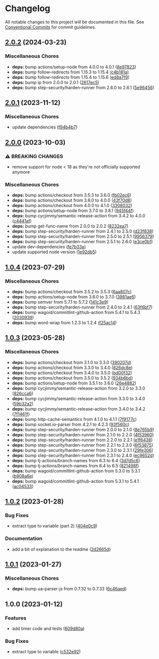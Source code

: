 # Changelog

All notable changes to this project will be documented in this file. See
[Conventional Commits](https://conventionalcommits.org) for commit guidelines.

## [2.0.2](https://github.com/rweich/webworker-timer/compare/v2.0.1...v2.0.2) (2024-03-23)


### Miscellaneous Chores

* **deps:** bump actions/setup-node from 4.0.0 to 4.0.1 ([8e97823](https://github.com/rweich/webworker-timer/commit/8e97823e9f29ba54f95e51c77875405c681d58bf))
* **deps:** bump follow-redirects from 1.15.3 to 1.15.4 ([c4b181a](https://github.com/rweich/webworker-timer/commit/c4b181a15db24dfa67ed3489a3a1dcc16c04f30e))
* **deps:** bump follow-redirects from 1.15.4 to 1.15.6 ([ed8a7f9](https://github.com/rweich/webworker-timer/commit/ed8a7f965a5f522ec5d4255b053cf0c00b2d41e1))
* **deps:** bump ip from 2.0.0 to 2.0.1 ([2617ec5](https://github.com/rweich/webworker-timer/commit/2617ec56588b2289b959b004bfb9d0076cf93dac))
* **deps:** bump step-security/harden-runner from 2.6.0 to 2.6.1 ([5e96456](https://github.com/rweich/webworker-timer/commit/5e964561b6fa4ef6e2ed0f1e4ee668f4f617540e))

## [2.0.1](https://github.com/rweich/webworker-timer/compare/v2.0.0...v2.0.1) (2023-11-12)


### Miscellaneous Chores

* update dependencies ([f94b4b7](https://github.com/rweich/webworker-timer/commit/f94b4b7a0c1c78e992512101c83e6202c729e731))

## [2.0.0](https://github.com/rweich/webworker-timer/compare/v1.0.4...v2.0.0) (2023-10-03)


### ⚠ BREAKING CHANGES

* remove support for node < 18 as they're not officially
supported anymore

### Miscellaneous Chores

* **deps:** bump actions/checkout from 3.5.3 to 3.6.0 ([fb02ec6](https://github.com/rweich/webworker-timer/commit/fb02ec6145dacff5d71a8555e6356781f97d314d))
* **deps:** bump actions/checkout from 3.6.0 to 4.0.0 ([43f70d8](https://github.com/rweich/webworker-timer/commit/43f70d8f7ca154d717567f59617334fd9b0a7cd9))
* **deps:** bump actions/checkout from 4.0.0 to 4.1.0 ([3308032](https://github.com/rweich/webworker-timer/commit/3308032e6aaee9e56a0d1063167d5e603a922021))
* **deps:** bump actions/setup-node from 3.7.0 to 3.8.1 ([945f44f](https://github.com/rweich/webworker-timer/commit/945f44f03caa866e1598d1d1aa402c99bc773636))
* **deps:** bump cycjimmy/semantic-release-action from 3.4.2 to 4.0.0 ([c4441af](https://github.com/rweich/webworker-timer/commit/c4441afb8e3f67f3159f497a86a55a46e591c17e))
* **deps:** bump get-func-name from 2.0.0 to 2.0.2 ([8232ea7](https://github.com/rweich/webworker-timer/commit/8232ea7a635f556688b030949837a04519cb7cf9))
* **deps:** bump step-security/harden-runner from 2.4.1 to 2.5.0 ([d23f838](https://github.com/rweich/webworker-timer/commit/d23f8388c70c6567ad5c2b50570a606785491eb5))
* **deps:** bump step-security/harden-runner from 2.5.0 to 2.5.1 ([9956379](https://github.com/rweich/webworker-timer/commit/995637990feef3a87e3bbc74b72e0ce00ef6ae7b))
* **deps:** bump step-security/harden-runner from 2.5.1 to 2.6.0 ([e3ce0b1](https://github.com/rweich/webworker-timer/commit/e3ce0b1a0af80a5f1cb97f25de70b179f010c654))
* update dev-dependencies ([fe7b33a](https://github.com/rweich/webworker-timer/commit/fe7b33aca1f8f91ba470ad511a6d1c0b8c534f2e))
* update supported node version ([1e92db5](https://github.com/rweich/webworker-timer/commit/1e92db580b18c281bcefb4811f9bc487d70735f2))

## [1.0.4](https://github.com/rweich/webworker-timer/compare/v1.0.3...v1.0.4) (2023-07-29)


### Miscellaneous Chores

* **deps:** bump actions/checkout from 3.5.2 to 3.5.3 ([6aa807c](https://github.com/rweich/webworker-timer/commit/6aa807c21fb876d06f5cfddc20246cdcd4599230))
* **deps:** bump actions/setup-node from 3.6.0 to 3.7.0 ([3981ae6](https://github.com/rweich/webworker-timer/commit/3981ae66f202da918c7866a33760d62b139c3dd5))
* **deps:** bump semver from 5.7.1 to 5.7.2 ([141c3e9](https://github.com/rweich/webworker-timer/commit/141c3e990a698ed4df88b493d4eec065f5c9a611))
* **deps:** bump step-security/harden-runner from 2.4.0 to 2.4.1 ([63f6bf7](https://github.com/rweich/webworker-timer/commit/63f6bf70a1d3da484c25621310bc5ff2d3978e55))
* **deps:** bump wagoid/commitlint-github-action from 5.4.1 to 5.4.3 ([2030939](https://github.com/rweich/webworker-timer/commit/2030939053c27f6a98439fc783b661512a8a5eb4))
* **deps:** bump word-wrap from 1.2.3 to 1.2.4 ([f25ac14](https://github.com/rweich/webworker-timer/commit/f25ac14f21c1d34a7fb64957fe189ccee057b637))

## [1.0.3](https://github.com/rweich/webworker-timer/compare/v1.0.2...v1.0.3) (2023-05-28)


### Miscellaneous Chores

* **deps:** bump actions/checkout from 3.1.0 to 3.3.0 ([390207d](https://github.com/rweich/webworker-timer/commit/390207d65eb800148da6c038cb993de7d79b4463))
* **deps:** bump actions/checkout from 3.3.0 to 3.4.0 ([826dc8e](https://github.com/rweich/webworker-timer/commit/826dc8ee9a876b47917f568a9e55cdc1d87c4583))
* **deps:** bump actions/checkout from 3.4.0 to 3.5.0 ([bd00f32](https://github.com/rweich/webworker-timer/commit/bd00f32eca093e89f602bfccc054be4535067f06))
* **deps:** bump actions/checkout from 3.5.0 to 3.5.2 ([934b6bd](https://github.com/rweich/webworker-timer/commit/934b6bdff076872ce381e85fe5131d5764023359))
* **deps:** bump actions/setup-node from 3.5.1 to 3.6.0 ([26e4882](https://github.com/rweich/webworker-timer/commit/26e48828d316e2d731a061a520cea500aff2a42f))
* **deps:** bump cycjimmy/semantic-release-action from 3.2.0 to 3.3.0 ([826cca6](https://github.com/rweich/webworker-timer/commit/826cca6cca5852639a4aebca792208086be900c6))
* **deps:** bump cycjimmy/semantic-release-action from 3.3.0 to 3.4.0 ([59b32a2](https://github.com/rweich/webworker-timer/commit/59b32a2c82d02301ac1665d7bcee47d6786f9bd5))
* **deps:** bump cycjimmy/semantic-release-action from 3.4.0 to 3.4.2 ([7f1461f](https://github.com/rweich/webworker-timer/commit/7f1461fa634c0fe99b10a59dfff00ac73cfe7ffe))
* **deps:** bump http-cache-semantics from 4.1.0 to 4.1.1 ([7f9177c](https://github.com/rweich/webworker-timer/commit/7f9177ca716170cd59e4c225c8761cb54a9869e0))
* **deps:** bump socket.io-parser from 4.2.1 to 4.2.3 ([93f560c](https://github.com/rweich/webworker-timer/commit/93f560c7b52ac9ad8958092277625e51225f9ec8))
* **deps:** bump step-security/harden-runner from 2.0.0 to 2.1.0 ([8e765b9](https://github.com/rweich/webworker-timer/commit/8e765b97ec298a8f47ce94f6de54818877f338f5))
* **deps:** bump step-security/harden-runner from 2.1.0 to 2.2.0 ([4f53960](https://github.com/rweich/webworker-timer/commit/4f53960272ee288e7eb2081dfc9879b08af4637b))
* **deps:** bump step-security/harden-runner from 2.2.0 to 2.2.1 ([e1f6438](https://github.com/rweich/webworker-timer/commit/e1f643838c0bff05a8958678d3183194d94c3694))
* **deps:** bump step-security/harden-runner from 2.2.1 to 2.3.0 ([6f53875](https://github.com/rweich/webworker-timer/commit/6f538758ceabc71fc9693faab5c66afe9190b911))
* **deps:** bump step-security/harden-runner from 2.3.0 to 2.3.1 ([29fe306](https://github.com/rweich/webworker-timer/commit/29fe306399abf2a40a00eacaf320a18c830f6de0))
* **deps:** bump step-security/harden-runner from 2.3.1 to 2.4.0 ([ec9652d](https://github.com/rweich/webworker-timer/commit/ec9652da02ff069d0630a7fc97be53e7cd817f45))
* **deps:** bump tj-actions/branch-names from 6.3 to 6.4 ([3d7d5c6](https://github.com/rweich/webworker-timer/commit/3d7d5c6e2bc9737774961a0cf5538f648255bd6d))
* **deps:** bump tj-actions/branch-names from 6.4 to 6.5 ([821498f](https://github.com/rweich/webworker-timer/commit/821498f6c1250ea11f066bf7e88e7b8fefdbafad))
* **deps:** bump wagoid/commitlint-github-action from 5.3.0 to 5.3.1 ([b908a6e](https://github.com/rweich/webworker-timer/commit/b908a6ecb0633ed6d43b2296c2159d8366ab05c3))
* **deps:** bump wagoid/commitlint-github-action from 5.3.1 to 5.4.1 ([ac04533](https://github.com/rweich/webworker-timer/commit/ac04533d5aa46559694be8018072fca86df424ef))

## [1.0.2](https://github.com/rweich/webworker-timer/compare/v1.0.1...v1.0.2) (2023-01-28)


### Bug Fixes

* extract type to variable (part 2) ([404e0c9](https://github.com/rweich/webworker-timer/commit/404e0c9e0ee90ca068a16b95ed3333249a11a0cf))


### Documentation

* add a bit of explanation to the readme ([2d2665d](https://github.com/rweich/webworker-timer/commit/2d2665de4316cc4246488f57f1b7c428ad3a69c0))

## [1.0.1](https://github.com/rweich/webworker-timer/compare/v1.0.0...v1.0.1) (2023-01-27)


### Miscellaneous Chores

* **deps:** bump ua-parser-js from 0.7.32 to 0.7.33 ([6c46aed](https://github.com/rweich/webworker-timer/commit/6c46aed42fcb082efce795ef9b3b2aa7dcae7734))

## 1.0.0 (2023-01-12)


### Features

* add timer code and tests ([609d80a](https://github.com/rweich/webworker-timer/commit/609d80a2a76ba76c82a04630e66e3c2e7f24c047))


### Bug Fixes

* extract type to variable ([c532e92](https://github.com/rweich/webworker-timer/commit/c532e92414c7ee66e666b5f80c6d78c4016388f3))
